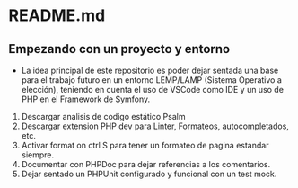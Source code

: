 # README.md
## Empezando con un proyecto y entorno

- La idea principal de este repositorio es poder dejar sentada una base para el trabajo futuro en un entorno LEMP/LAMP (Sistema Operativo a elección), teniendo en cuenta el uso de VSCode como IDE y un uso de PHP en el Framework de Symfony. 
1. Descargar analisis de codigo estático Psalm 
2. Descargar extension PHP dev para Linter, Formateos, autocompletados, etc. 
3. Activar format on ctrl S para tener un formateo de pagina estandar siempre. 
4. Documentar con PHPDoc para dejar referencias a los comentarios.
5. Dejar sentado un PHPUnit configurado y funcional con un test mock. 

